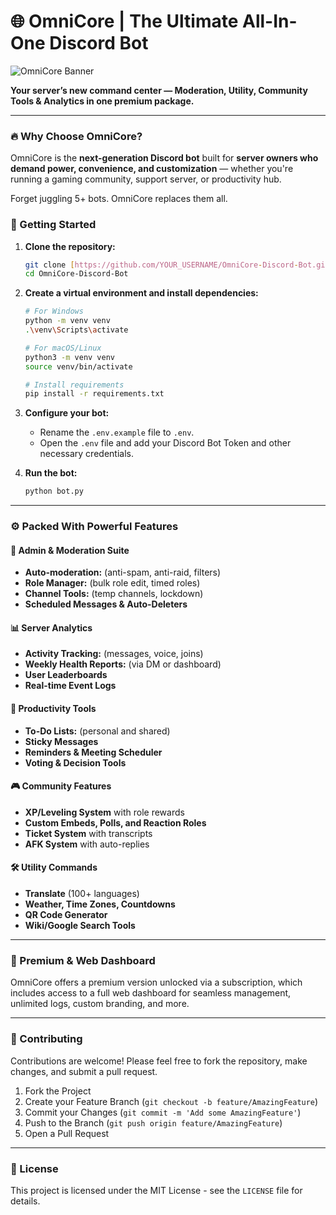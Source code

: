 # 🌐 OmniCore | The Ultimate All-In-One Discord Bot

![OmniCore Banner](https://placehold.co/1500x500/7289DA/FFFFFF/png?text=OmniCore&font=lato)

**Your server’s new command center — Moderation, Utility, Community Tools & Analytics in one premium package.**

---

### 🔥 Why Choose OmniCore?

OmniCore is the **next-generation Discord bot** built for **server owners who demand power, convenience, and customization** — whether you're running a gaming community, support server, or productivity hub.

Forget juggling 5+ bots. OmniCore replaces them all.

### 🚀 Getting Started

1.  **Clone the repository:**
    ```bash
    git clone [https://github.com/YOUR_USERNAME/OmniCore-Discord-Bot.git](https://github.com/YOUR_USERNAME/OmniCore-Discord-Bot.git)
    cd OmniCore-Discord-Bot
    ```

2.  **Create a virtual environment and install dependencies:**
    ```bash
    # For Windows
    python -m venv venv
    .\venv\Scripts\activate

    # For macOS/Linux
    python3 -m venv venv
    source venv/bin/activate

    # Install requirements
    pip install -r requirements.txt
    ```

3.  **Configure your bot:**
    * Rename the `.env.example` file to `.env`.
    * Open the `.env` file and add your Discord Bot Token and other necessary credentials.

4.  **Run the bot:**
    ```bash
    python bot.py
    ```

---

### ⚙️ Packed With Powerful Features

#### 🔧 Admin & Moderation Suite
* **Auto-moderation:** (anti-spam, anti-raid, filters)
* **Role Manager:** (bulk role edit, timed roles)
* **Channel Tools:** (temp channels, lockdown)
* **Scheduled Messages & Auto-Deleters**

#### 📊 Server Analytics
* **Activity Tracking:** (messages, voice, joins)
* **Weekly Health Reports:** (via DM or dashboard)
* **User Leaderboards**
* **Real-time Event Logs**

#### 💼 Productivity Tools
* **To-Do Lists:** (personal and shared)
* **Sticky Messages**
* **Reminders & Meeting Scheduler**
* **Voting & Decision Tools**

#### 🎮 Community Features
* **XP/Leveling System** with role rewards
* **Custom Embeds, Polls, and Reaction Roles**
* **Ticket System** with transcripts
* **AFK System** with auto-replies

#### 🛠️ Utility Commands
* **Translate** (100+ languages)
* **Weather, Time Zones, Countdowns**
* **QR Code Generator**
* **Wiki/Google Search Tools**

---

### 💎 Premium & Web Dashboard

OmniCore offers a premium version unlocked via a subscription, which includes access to a full web dashboard for seamless management, unlimited logs, custom branding, and more.

---

### 🤝 Contributing

Contributions are welcome! Please feel free to fork the repository, make changes, and submit a pull request.

1.  Fork the Project
2.  Create your Feature Branch (`git checkout -b feature/AmazingFeature`)
3.  Commit your Changes (`git commit -m 'Add some AmazingFeature'`)
4.  Push to the Branch (`git push origin feature/AmazingFeature`)
5.  Open a Pull Request

---

### 📄 License

This project is licensed under the MIT License - see the `LICENSE` file for details.
